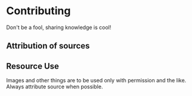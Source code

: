 # Contributing

Don't be a fool, sharing knowledge is cool!

## Attribution of sources

## Resource Use

Images and other things are to be used only with permission and the like.
Always attribute source when possible.
